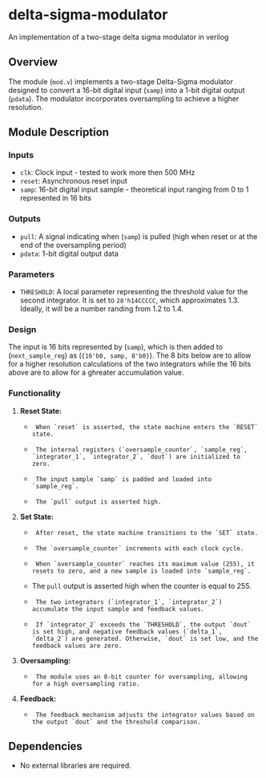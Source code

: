 # delta-sigma-modulator
An implementation of a two-stage delta sigma modulator in verilog

## Overview

The module (`mod.v`) implements a two-stage Delta-Sigma modulator designed to convert a 16-bit digital input (`samp`) into a 1-bit digital output (`pdata`). The modulator incorporates oversampling to achieve a higher resolution.

## Module Description

### Inputs

-   `clk`: Clock input - tested to work more then 500 MHz
-   `reset`: Asynchronous reset input
-   `samp`: 16-bit digital input sample - theoretical input ranging from 0 to 1 represented in 16 bits

### Outputs

-   `pull`: A signal indicating when (`samp`) is pulled (high when reset or at the end of the oversampling period)
-   `pdata`: 1-bit digital output data

### Parameters

-   `THRESHOLD`: A local parameter representing the threshold value for the second integrator. It is set to `28'h14CCCCC`, which approximates 1.3. Ideally, it will be a number randing from 1.2 to 1.4.

### Design

The input is 16 bits represented by (`samp`), which is then added to (`next_sample_reg`) as (`{16'b0, samp, 8'b0}`). The 8 bits below are to allow for a higher resolution calculations of the two integrators while the 16 bits above are to allow for a ghreater accumulation value.

### Functionality

1.  **Reset State:**
    -      When `reset` is asserted, the state machine enters the `RESET` state.
    -      The internal registers (`oversample_counter`, `sample_reg`, `integrator_1`, `integrator_2`, `dout`) are initialized to zero.
    -      The input sample `samp` is padded and loaded into `sample_reg`.
    -      The `pull` output is asserted high.
2.  **Set State:**
    -      After reset, the state machine transitions to the `SET` state.
    -      The `oversample_counter` increments with each clock cycle.
    -      When `oversample_counter` reaches its maximum value (255), it resets to zero, and a new sample is loaded into `sample_reg`.
    -   The `pull` output is asserted high when the counter is equal to 255.
    -      The two integrators (`integrator_1`, `integrator_2`) accumulate the input sample and feedback values.
    -      If `integrator_2` exceeds the `THRESHOLD`, the output `dout` is set high, and negative feedback values (`delta_1`, `delta_2`) are generated. Otherwise, `dout` is set low, and the feedback values are zero.
3.  **Oversampling:**
    -      The module uses an 8-bit counter for oversampling, allowing for a high oversampling ratio.
4.  **Feedback:**
    -      The feedback mechanism adjusts the integrator values based on the output `dout` and the threshold comparison.

## Dependencies

-   No external libraries are required.
